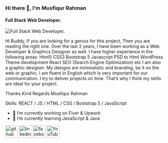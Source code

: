 ### Hi there 👋, I'm Musfiqur Rahman
#### Full Stack Web Developer.
![Full Stack Web Developer.](https://media-exp2.licdn.com/dms/image/C5616AQEzQHWCKE3NsQ/profile-displaybackgroundimage-shrink_200_800/0/1653231312002?e=1661990400&v=beta&t=5dXDZ-ziRVwGYMY-wwnqkBQxFn-d-RgmZrIzx8q1pd8)

Hi Buddy,
If you are looking for a genius for this project, Then you are reading the right one.
Over the last 2 years, I have been working as a Web Developer & Graphics Designer as well. I have higher experience in the following areas:
Html5
CSS3
Bootstrap 5
Javascript
PSD to Html
WordPress Theme development
React
SEO (Search Engine Optimization) etc
I am also a graphic designer. My designs are minimalistic and branding, be it on the web or graphic. I am fluent in English which is very important for our communication. I try to deliver projects on time. That’s why I think my skills are ideal for your project.

Thanks
Kind Regards
Musfiqur Rahman

Skills: REACT / JS / HTML / CSS / Bootstrap 5 / JavaScript

- 🔭 I’m currently working on Fiver & Upwork 
- 🌱 I’m currently learning JavaScript & Java 


[<img src='https://media-exp2.licdn.com/dms/image/C5616AQEzQHWCKE3NsQ/profile-displaybackgroundimage-shrink_200_800/0/1653231312002?e=1661990400&v=beta&t=5dXDZ-ziRVwGYMY-wwnqkBQxFn-d-RgmZrIzx8q1pd8' alt='github' height='40'>](https://github.com/musfiqurofficial)  [<img src='https://cdn-icons-png.flaticon.com/512/174/174857.png' alt='linkedin' height='40'>](https://www.linkedin.com/in/musfiqurofficial/)  [<img src='https://cdn.icon-icons.com/icons2/2108/PNG/512/facebook_icon_130940.png' alt='facebook' height='40'>](https://www.facebook.com/musfiqurofficialF)  [<img src='https://upload.wikimedia.org/wikipedia/commons/thumb/0/09/YouTube_full-color_icon_%282017%29.svg/2560px-YouTube_full-color_icon_%282017%29.svg.png' alt='YouTube' height='40'>](https://www.youtube.com/channel/UC1gJ3FMsT2D3emyi2_TfBtA)  


